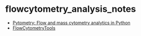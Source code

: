 # flowcytometry_analysis_notes

* [Pytometry: Flow and mass cytometry analytics in Python](https://www.biorxiv.org/content/10.1101/2022.10.10.511546v1)
* [FlowCytometryTools](https://eyurtsev.github.io/FlowCytometryTools/#)
